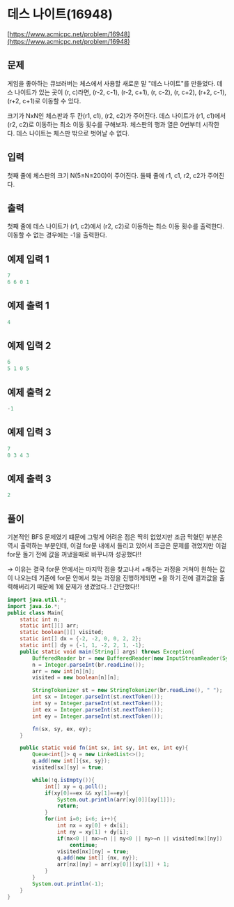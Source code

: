# 데스 나이트(16948)

[https://www.acmicpc.net/problem/16948](https://www.acmicpc.net/problem/16948)

## 문제

게임을 좋아하는 큐브러버는 체스에서 사용할 새로운 말 "데스 나이트"를 만들었다. 데스 나이트가 있는 곳이 (r, c)라면, (r-2, c-1), (r-2, c+1), (r, c-2), (r, c+2), (r+2, c-1), (r+2, c+1)로 이동할 수 있다.

크기가 NxN인 체스판과 두 칸(r1, c1), (r2, c2)가 주어진다. 데스 나이트가 (r1, c1)에서 (r2, c2)로 이동하는 최소 이동 횟수를 구해보자. 체스판의 행과 열은 0번부터 시작한다. 데스 나이트는 체스판 밖으로 벗어날 수 없다.

## 입력

첫째 줄에 체스판의 크기 N(5≤N≤200)이 주어진다. 둘째 줄에 r1, c1, r2, c2가 주어진다.

## 출력

첫째 줄에 데스 나이트가 (r1, c2)에서 (r2, c2)로 이동하는 최소 이동 횟수를 출력한다. 이동할 수 없는 경우에는 -1을 출력한다.

## 예제 입력 1

```java
7
6 6 0 1
```

## 예제 출력 1

```java
4
```

## 예제 입력 2

```java
6
5 1 0 5
```

## 예제 출력 2

```java
-1
```

## 예제 입력 3

```java
7
0 3 4 3
```

## 예제 출력 3

```java
2
```

## 풀이

기본적인 BFS 문제였기 떄문에 그렇게 어려운 점은 딱히 없었지만 조금 막혔던 부분은 역시 출력하는 부분인데, 이걸 for문 내에서 돌리고 있어서 조금은 문제를 겪었지만 이걸 for문 돌기 전에 값을 꺼냈을때로 바꾸니까 성공했다!!

→ 이유는 결국 for문 안에서는 마지막 점을 찾고나서 +해주는 과정을 거쳐야 원하는 값이 나오는데 기존에 for문 안에서 찾는 과정을 진행하게되면 +을 하기 전에 결과값을 출력해버리기 때문에 1에 문제가 생겼었다..! 간단했다!!

```java
import java.util.*;
import java.io.*;
public class Main{
    static int n;
    static int[][] arr;
    static boolean[][] visited;
    static int[] dx = {-2, -2, 0, 0, 2, 2};
    static int[] dy = {-1, 1, -2, 2, 1, -1};
    public static void main(String[] args) throws Exception{
        BufferedReader br = new BufferedReader(new InputStreamReader(System.in));
        n = Integer.parseInt(br.readLine());
        arr = new int[n][n];
        visited = new boolean[n][n];

        StringTokenizer st = new StringTokenizer(br.readLine(), " ");
        int sx = Integer.parseInt(st.nextToken());
        int sy = Integer.parseInt(st.nextToken());
        int ex = Integer.parseInt(st.nextToken());
        int ey = Integer.parseInt(st.nextToken());

        fn(sx, sy, ex, ey);
    }

    public static void fn(int sx, int sy, int ex, int ey){
        Queue<int[]> q = new LinkedList<>();
        q.add(new int[]{sx, sy});
        visited[sx][sy] = true;

        while(!q.isEmpty()){
            int[] xy = q.poll();
            if(xy[0]==ex && xy[1]==ey){
                System.out.println(arr[xy[0]][xy[1]]);
                return;
            }
            for(int i=0; i<6; i++){
                int nx = xy[0] + dx[i];
                int ny = xy[1] + dy[i];
                if(nx<0 || nx>=n || ny<0 || ny>=n || visited[nx][ny])
                    continue;
                visited[nx][ny] = true;
                q.add(new int[] {nx, ny});
                arr[nx][ny] = arr[xy[0]][xy[1]] + 1;
            }
        }
        System.out.println(-1);
    }
}
```
